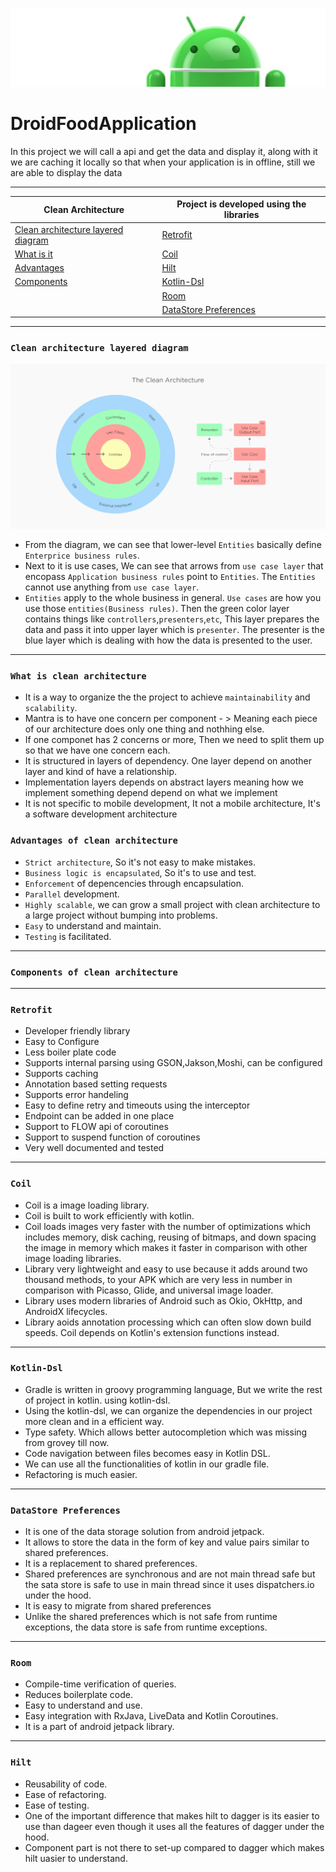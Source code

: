 ![Banner](images/Logo-new.png)

# DroidFoodApplication
In this project we will call a api and get the data and display it, along with it we are caching it locally so that when your application is in offline, still we are able to display the data

---

| **Clean Architecture** | **Project is developed using the libraries** |
| --- | --- |
| [Clean architecture layered diagram](https://github.com/devrath/DroidFoodApplication/blob/main/README.md#clean-architecture-layered-diagram) | [Retrofit](https://github.com/devrath/DroidFoodApplication/blob/main/README.md#retrofit)|
| [What is it](https://github.com/devrath/DroidFoodApplication/blob/main/README.md#what-is-clean-architecture) | [Coil](https://github.com/devrath/DroidFoodApplication/blob/main/README.md#coil)|
| [Advantages](https://github.com/devrath/DroidFoodApplication/blob/main/README.md#advantages-of-clean-architecture) | [Hilt](https://github.com/devrath/DroidFoodApplication/blob/main/README.md#hilt) |
| [Components](https://github.com/devrath/DroidFoodApplication/blob/main/README.md#advantages-of-clean-architecture) | [Kotlin-Dsl](https://github.com/devrath/DroidFoodApplication/blob/main/README.md#kotlin-dsl) |
|  | [Room](https://github.com/devrath/DroidFoodApplication/blob/main/README.md#room) |
|  | [DataStore Preferences](https://github.com/devrath/DroidFoodApplication/blob/main/README.md#datastore-preferences) |

---

### ``Clean architecture layered diagram``
![Banner](images/cleanarchitecture.png)

* From the diagram, we can see that lower-level `Entities` basically define `Enterprice business rules`.
* Next to it is use cases, We can see that arrows from `use case layer` that encopass `Application business rules` point to `Entities`. The `Entities` cannot use anything from `use case layer`.
* `Entities` apply to the whole business in general. `Use cases` are how you use those `entities(Business rules)`. Then the green color layer contains things like `controllers`,`presenters`,`etc`, This layer prepares the data and pass it into upper layer which is `presenter`. The presenter is the blue layer which is dealing with how the data is presented to the user.

---

### ``What is clean architecture``

* It is a way to organize the the project to achieve `maintainability` and `scalability`.
* Mantra is to have one concern per component - > Meaning each piece of our architecture does only one thing and nothhing else.
* If one componet has 2 concerns or more, Then we need to split them up so that we have one concern each.
* It is structured in layers of dependency. One layer depend on another layer and kind of have a relationship.
* Implementation layers depends on abstract layers meaning how we implement something depend depend on what we implement
* It is not specific to mobile development, It not a mobile architecture, It's a software development architecture 

### ``Advantages of clean architecture``

* `Strict architecture`, So it's not easy to make mistakes.
* `Business logic is encapsulated`, So it's to use and test.
* `Enforcement` of depencencies through encapsulation.
* `Parallel` development.
* `Highly scalable`, we can grow a small project with clean architecture to a large project without bumping into problems.
* `Easy` to understand and maintain. 
* `Testing` is facilitated.

---

### ``Components of clean architecture``



---

### ``Retrofit``

* Developer friendly library
* Easy to Configure
* Less boiler plate code
* Supports internal parsing using GSON,Jakson,Moshi, can be configured
* Supports caching
* Annotation based setting requests
* Supports error handeling
* Easy to define retry and timeouts using the interceptor
* Endpoint can be added in one place
* Support to FLOW api of coroutines
* Support to suspend function of coroutines
* Very well documented and tested

---
### ``Coil``

* Coil is a image loading library.
* Coil is built to work efficiently with kotlin.
* Coil loads images very faster with the number of optimizations which includes memory, disk caching, reusing of bitmaps, and down spacing the image in memory which makes it faster in comparison with other image loading libraries.
* Library very lightweight and easy to use because it adds around two thousand methods, to your APK which are very less in number in comparison with Picasso, Glide, and universal image loader.
* Library uses modern libraries of Android such as Okio, OkHttp, and AndroidX lifecycles.
* Library aoids annotation processing which can often slow down build speeds. Coil depends on Kotlin's extension functions instead.

---
### ``Kotlin-Dsl``

* Gradle is written in groovy programming language, But we write the rest of project in kotlin. using kotlin-dsl.
* Using the kotlin-dsl, we can organize the dependencies in our project more clean and in a efficient way.
* Type safety. Which allows better autocompletion which was missing from grovey till now.
* Code navigation between files becomes easy in Kotlin DSL.
* We can use all the functionalities of kotlin in our gradle file.
* Refactoring is much easier.

---
### ``DataStore Preferences``

* It is one of the data storage solution from android jetpack. 
* It allows to store the data in the form of key and value pairs similar to shared preferences.
* It is a replacement to shared preferences. 
* Shared preferences are synchronous and are not main thread safe but the sata store is safe to use in main thread since it uses dispatchers.io under the hood.
* It is easy to migrate from shared preferences 
* Unlike the shared preferences which is not safe from runtime exceptions, the data store is safe from runtime exceptions.

---
### ``Room``

* Compile-time verification of queries.
* Reduces boilerplate code.
* Easy to understand and use.
* Easy integration with RxJava, LiveData and Kotlin Coroutines.
* It is a part of android jetpack library.


---
### ``Hilt``

* Reusability of code.
* Ease of refactoring.
* Ease of testing.
* One of the important difference that makes hilt to dagger is its easier to use than dageer even though it uses all the features of dagger under the hood.
* Component part is not there to set-up compared to dagger which makes hilt uasier to understand.
